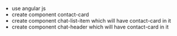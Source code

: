 - use angular js
- create component contact-card
- create component chat-list-item which will have contact-card in it
- create component chat-header which will have contact-card in it
